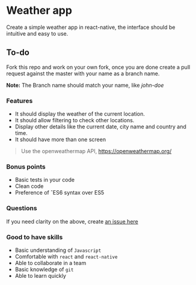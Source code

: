 # Weather app

Create a simple weather app in react-native, the interface should be intuitive and easy to use.

## To-do 

Fork this repo and work on your own fork, once you are done create a pull request against the master with your name as a branch name.  

**Note:** The Branch name should match your name, like *john-doe*  

### Features 

- It should display the weather of the current location.
- It should allow filtering to check other locations.
- Display other details like the current date, city name and country and time. 
- It should have more than one screen

> Use the openweathermap API, 
https://openweathermap.org/



### Bonus points

- Basic tests in your code
- Clean code 
- Preference of ˆES6 syntax over ES5

### Questions

If you need clarity on the above, create [an issue here](https://github.com/BongoHive/weather-app/issues)

### Good to have skills

- Basic understanding of `Javascript`
- Comfortable with `react` and `react-native`
- Able to collaborate in a team
- Basic knowledge of `git`
- Able to learn quickly
